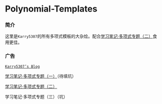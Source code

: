 # Polynomial-Templates

### 简介

这里是$\texttt{Karry5307}$的所有多项式模板的大杂烩。配合[学习笔记·多项式专题（二）](https://karry5307.github.io/2019/03/19/%E5%AD%A6%E4%B9%A0%E7%AC%94%E8%AE%B0%C2%B7%E5%A4%9A%E9%A1%B9%E5%BC%8F%E4%B8%93%E9%A2%98%EF%BC%88%E4%BA%8C%EF%BC%89/#more)食用更佳。

### 广告

[$\texttt{Karry5307's Blog}$](https://karry5307.github.io/)

[学习笔记·多项式专题（一）](https://karry5307.github.io/2019/01/20/%E5%AD%A6%E4%B9%A0%E7%AC%94%E8%AE%B0%C2%B7%E5%A4%9A%E9%A1%B9%E5%BC%8F%E4%B8%93%E9%A2%98%EF%BC%88%E4%B8%80%EF%BC%89/)（待填坑）

[学习笔记·多项式专题（二）](https://karry5307.github.io/2019/03/19/%E5%AD%A6%E4%B9%A0%E7%AC%94%E8%AE%B0%C2%B7%E5%A4%9A%E9%A1%B9%E5%BC%8F%E4%B8%93%E9%A2%98%EF%BC%88%E4%BA%8C%EF%BC%89/#more)

学习笔记·多项式专题（三）（坑）